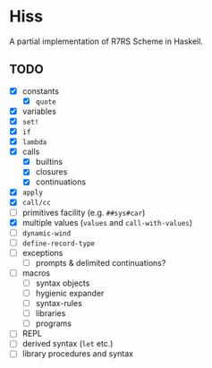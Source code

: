 # Hiss

A partial implementation of R7RS Scheme in Haskell.

## TODO

- [x] constants
    - [x] `quote`
- [x] variables
- [x] `set!`
- [x] `if`
- [x] `lambda`
- [x] calls
    - [x] builtins
    - [x] closures
    - [x] continuations
- [x] `apply`
- [x] `call/cc`
- [ ] primitives facility (e.g. `##sys#car`)
- [x] multiple values (`values` and `call-with-values`)
- [ ] `dynamic-wind`
- [ ] `define-record-type`
- [ ] exceptions
    - [ ] prompts & delimited continuations?
- [ ] macros
    - [ ] syntax objects
    - [ ] hygienic expander
    - [ ] syntax-rules
    - [ ] libraries
    - [ ] programs
- [ ] REPL
- [ ] derived syntax (`let` etc.)
- [ ] library procedures and syntax
